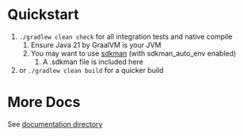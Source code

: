 # Quickstart

1. `./gradlew clean check` for all integration tests and native compile
   1. Ensure Java 21 by GraalVM is your JVM
   2. You may want to use [sdkman](https://sdkman.io/) (with sdkman_auto_env enabled)
      1. A .sdkman file is included here
2. or `./gradlew clean build` for a quicker build

# More Docs

See [documentation directory](documentation/README.md)
